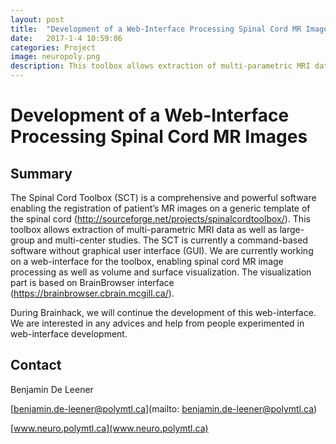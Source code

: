 ```yaml
---
layout: post
title:  "Development of a Web-Interface Processing Spinal Cord MR Images"
date:   2017-1-4 10:59:06
categories: Project
image: neuropoly.png
description: This toolbox allows extraction of multi-parametric MRI data as well as large-group and multi-center studies.
---
```

# Development of a Web-Interface Processing Spinal Cord MR Images

## Summary
The Spinal Cord Toolbox (SCT) is a comprehensive and powerful software enabling the registration of patient’s MR images on a generic template of the spinal cord (http://sourceforge.net/projects/spinalcordtoolbox/). This toolbox allows extraction of multi-parametric MRI data as well as large-group and multi-center studies. The SCT is currently a command-based software without graphical user interface (GUI). We are currently working on a web-interface for the toolbox, enabling spinal cord MR image processing as well as volume and surface visualization. The visualization part is based on BrainBrowser interface (https://brainbrowser.cbrain.mcgill.ca/).

During Brainhack, we will continue the development of this web-interface. We are interested in any advices and help from people experimented in web-interface development.

## Contact
Benjamin De Leener

[benjamin.de-leener@polymtl.ca](mailto: benjamin.de-leener@polymtl.ca)

[www.neuro.polymtl.ca](www.neuro.polymtl.ca)
